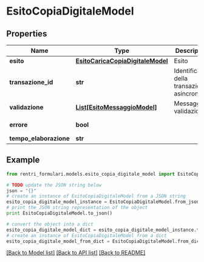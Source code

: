 # EsitoCopiaDigitaleModel


## Properties
Name | Type | Description | Notes
------------ | ------------- | ------------- | -------------
**esito** | [**EsitoCaricaCopiaDigitaleModel**](EsitoCaricaCopiaDigitaleModel.md) | Esito | [optional] 
**transazione_id** | **str** | Identificativo della transazione asincrona | [optional] 
**validazione** | [**List[EsitoMessaggioModel]**](EsitoMessaggioModel.md) | Messaggi di validazione | [optional] 
**errore** | **bool** |  | [optional] [readonly] 
**tempo_elaborazione** | **str** |  | [optional] 

## Example

```python
from rentri_formulari.models.esito_copia_digitale_model import EsitoCopiaDigitaleModel

# TODO update the JSON string below
json = "{}"
# create an instance of EsitoCopiaDigitaleModel from a JSON string
esito_copia_digitale_model_instance = EsitoCopiaDigitaleModel.from_json(json)
# print the JSON string representation of the object
print EsitoCopiaDigitaleModel.to_json()

# convert the object into a dict
esito_copia_digitale_model_dict = esito_copia_digitale_model_instance.to_dict()
# create an instance of EsitoCopiaDigitaleModel from a dict
esito_copia_digitale_model_from_dict = EsitoCopiaDigitaleModel.from_dict(esito_copia_digitale_model_dict)
```
[[Back to Model list]](../README.md#documentation-for-models) [[Back to API list]](../README.md#documentation-for-api-endpoints) [[Back to README]](../README.md)


